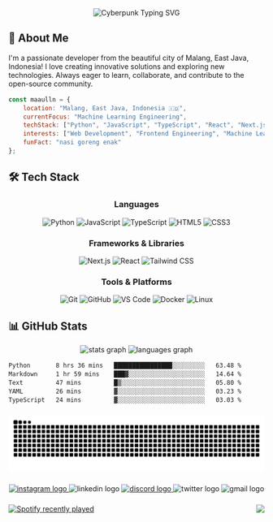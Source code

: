 <div align="center">
<img src="https://readme-typing-svg.herokuapp.com?font=Orbitron&weight=900&size=32&duration=2500&pause=800&color=FABD2E&background=0D1117FF&center=true&vCenter=true&width=700&height=80&lines=%E2%96%B8+WELCOME+TO+MY+GITHUB+%E2%97%82;%E2%96%B8+MY+NAME+IS+MAULANA+%E2%97%82" alt="Cyberpunk Typing SVG" />
</div>



## 🚀 About Me

I'm a passionate developer from the beautiful city of Malang, East Java, Indonesia! I love creating innovative solutions and exploring new technologies. Always eager to learn, collaborate, and contribute to the open-source community.

```javascript
const maaulln = {
    location: "Malang, East Java, Indonesia 🇮🇩",
    currentFocus: "Machine Learning Engineering",
    techStack: ["Python", "JavaScript", "TypeScript", "React", "Next.js", "Tailwind CSS"],
    interests: ["Web Development", "Frontend Engineering", "Machine Learning"],
    funFact: "nasi goreng enak"
};
```

## 🛠️ Tech Stack

<div align="center">

### Languages
![Python](https://img.shields.io/badge/-Python-3776AB?style=for-the-badge&logo=python&logoColor=white)
![JavaScript](https://img.shields.io/badge/-JavaScript-F7DF1E?style=for-the-badge&logo=javascript&logoColor=black)
![TypeScript](https://img.shields.io/badge/-TypeScript-3178C6?style=for-the-badge&logo=typescript&logoColor=white)
![HTML5](https://img.shields.io/badge/-HTML5-E34F26?style=for-the-badge&logo=html5&logoColor=white)
![CSS3](https://img.shields.io/badge/-CSS3-1572B6?style=for-the-badge&logo=css3&logoColor=white)

### Frameworks & Libraries
![Next.js](https://img.shields.io/badge/-Next.js-000000?style=for-the-badge&logo=next.js&logoColor=white)
![React](https://img.shields.io/badge/-React-61DAFB?style=for-the-badge&logo=react&logoColor=black)
![Tailwind CSS](https://img.shields.io/badge/-Tailwind_CSS-38B2AC?style=for-the-badge&logo=tailwind-css&logoColor=white)

### Tools & Platforms
![Git](https://img.shields.io/badge/-Git-F05032?style=for-the-badge&logo=git&logoColor=white)
![GitHub](https://img.shields.io/badge/-GitHub-181717?style=for-the-badge&logo=github&logoColor=white)
![VS Code](https://img.shields.io/badge/-VS%20Code-007ACC?style=for-the-badge&logo=visual-studio-code&logoColor=white)
![Docker](https://img.shields.io/badge/-Docker-2496ED?style=for-the-badge&logo=docker&logoColor=white)
![Linux](https://img.shields.io/badge/-Linux-FCC624?style=for-the-badge&logo=linux&logoColor=black)

</div>

## 📊 GitHub Stats
<div align="center">
  <img src="https://github-readme-stats.vercel.app/api?username=maaulln&hide_title=false&hide_rank=false&show_icons=true&include_all_commits=true&count_private=true&disable_animations=false&theme=gruvbox&locale=en&hide_border=false" height="150" alt="stats graph"  />
  <img src="https://github-readme-stats.vercel.app/api/top-langs?username=maaulln&locale=en&hide_title=false&layout=compact&card_width=320&langs_count=5&theme=gruvbox&hide_border=false" height="150" alt="languages graph"  />
</div>

<!--START_SECTION:waka-->

```txt
Python       8 hrs 36 mins   ████████████████░░░░░░░░░   63.48 %
Markdown     1 hr 59 mins    ███▓░░░░░░░░░░░░░░░░░░░░░   14.64 %
Text         47 mins         █▒░░░░░░░░░░░░░░░░░░░░░░░   05.80 %
YAML         26 mins         ▓░░░░░░░░░░░░░░░░░░░░░░░░   03.23 %
TypeScript   24 mins         ▓░░░░░░░░░░░░░░░░░░░░░░░░   03.03 %
```

<!--END_SECTION:waka-->

###


<img src="https://raw.githubusercontent.com/maaulln/maaulln/output/snake.svg" alt="Snake animation" />

###

<div align="center">
  <a href="https://www.instagram.com/maaulln/" target="_blank">
    <img src="https://img.shields.io/static/v1?message=Instagram&logo=instagram&label=&color=E4405F&logoColor=white&labelColor=&style=for-the-badge" height="35" alt="instagram logo"  />
  </a>
  <img src="https://img.shields.io/static/v1?message=LinkedIn&logo=linkedin&label=&color=0077B5&logoColor=white&labelColor=&style=for-the-badge" height="35" alt="linkedin logo"  />
  <a href="https://discord.com/users/641042381533085737" target="_blank">
    <img src="https://img.shields.io/static/v1?message=Discord&logo=discord&label=&color=7289DA&logoColor=white&labelColor=&style=for-the-badge" height="35" alt="discord logo"  />
  </a>
  <img src="https://img.shields.io/static/v1?message=Twitter&logo=twitter&label=&color=1DA1F2&logoColor=white&labelColor=&style=for-the-badge" height="35" alt="twitter logo"  />
  <img src="https://img.shields.io/static/v1?message=Gmail&logo=gmail&label=&color=D14836&logoColor=white&labelColor=&style=for-the-badge" height="35" alt="gmail logo"  />
</div>

###

<img align="right" height="170" src="https://media.giphy.com/media/lw6H7vUDxeyB4UQDV5/giphy.gif?cid=ecf05e47aaoc2h6rgl4pliqpr558xhy5c9j0ijx0eulcbtf7&ep=v1_gifs_search&rid=giphy.gif&ct=g"  />

###

<div align="left">
  <a href="https://open.spotify.com/user/tsw0k3hjio5zg3s7rls5p5y4g">
    <img src="https://spotify-recently-played-readme.vercel.app/api?user=tsw0k3hjio5zg3s7rls5p5y4g&count=3&unique=false" alt="Spotify recently played"  />
  </a>
</div>

###
